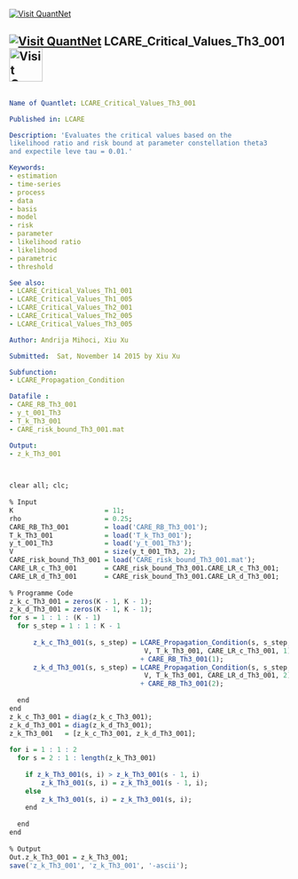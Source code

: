 
[<img src="https://github.com/QuantLet/Styleguide-and-Validation-procedure/blob/master/pictures/banner.png" alt="Visit QuantNet">](http://quantlet.de/index.php?p=info)

## [<img src="https://github.com/QuantLet/Styleguide-and-Validation-procedure/blob/master/pictures/qloqo.png" alt="Visit QuantNet">](http://quantlet.de/) **LCARE_Critical_Values_Th3_001** [<img src="https://github.com/QuantLet/Styleguide-and-Validation-procedure/blob/master/pictures/QN2.png" width="60" alt="Visit QuantNet 2.0">](http://quantlet.de/d3/ia)


```yaml

Name of Quantlet: LCARE_Critical_Values_Th3_001

Published in: LCARE

Description: 'Evaluates the critical values based on the
likelihood ratio and risk bound at parameter constellation theta3 
and expectile leve tau = 0.01.'

Keywords:
- estimation
- time-series
- process
- data
- basis
- model   
- risk
- parameter
- likelihood ratio
- likelihood
- parametric
- threshold

See also: 
- LCARE_Critical_Values_Th1_001
- LCARE_Critical_Values_Th1_005
- LCARE_Critical_Values_Th2_001
- LCARE_Critical_Values_Th2_005
- LCARE_Critical_Values_Th3_005 

Author: Andrija Mihoci, Xiu Xu

Submitted:  Sat, November 14 2015 by Xiu Xu

Subfunction:
- LCARE_Propagation_Condition

Datafile : 
- CARE_RB_Th3_001
- y_t_001_Th3
- T_k_Th3_001
- CARE_risk_bound_Th3_001.mat

Output:
- z_k_Th3_001

```




```R

  
clear all; clc;
 
% Input
K                       = 11;                                     
rho                     = 0.25;                                 
CARE_RB_Th3_001         = load('CARE_RB_Th3_001'); 
T_k_Th3_001             = load('T_k_Th3_001');          
y_t_001_Th3             = load('y_t_001_Th3');
V                       = size(y_t_001_Th3, 2);
CARE_risk_bound_Th3_001 = load('CARE_risk_bound_Th3_001.mat');
CARE_LR_c_Th3_001       = CARE_risk_bound_Th3_001.CARE_LR_c_Th3_001;
CARE_LR_d_Th3_001       = CARE_risk_bound_Th3_001.CARE_LR_d_Th3_001;
 
% Programme Code
z_k_c_Th3_001 = zeros(K - 1, K - 1); 
z_k_d_Th3_001 = zeros(K - 1, K - 1);
for s = 1 : 1 : (K - 1)
  for s_step = 1 : 1 : K - 1
      
      z_k_c_Th3_001(s, s_step) = LCARE_Propagation_Condition(s, s_step, ...
                                  V, T_k_Th3_001, CARE_LR_c_Th3_001, 1)...
                                 + CARE_RB_Th3_001(1);
      z_k_d_Th3_001(s, s_step) = LCARE_Propagation_Condition(s, s_step, ...
                                  V, T_k_Th3_001, CARE_LR_d_Th3_001, 2)...
                                 + CARE_RB_Th3_001(2);
                             
  end
end
z_k_c_Th3_001 = diag(z_k_c_Th3_001); 
z_k_d_Th3_001 = diag(z_k_d_Th3_001);
z_k_Th3_001   = [z_k_c_Th3_001, z_k_d_Th3_001];
 
for i = 1 : 1 : 2
  for s = 2 : 1 : length(z_k_Th3_001)
      
    if z_k_Th3_001(s, i) > z_k_Th3_001(s - 1, i)
        z_k_Th3_001(s, i) = z_k_Th3_001(s - 1, i);
    else
        z_k_Th3_001(s, i) = z_k_Th3_001(s, i);
    end
    
  end
end
 
% Output
Out.z_k_Th3_001 = z_k_Th3_001;
save('z_k_Th3_001', 'z_k_Th3_001', '-ascii');
 

 

